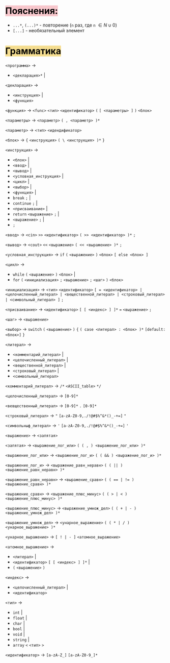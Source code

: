 # <mark style="background: #F8C7CC;">Пояснения:</mark>
- `...*`, `(...)*` - повторение (`n` раз, где `n` $\in N \cup 0$)
- `[...]` - необязательный элемент


# <mark style="background: #F5DD90;">Грамматика</mark>
`<программа>` $\rightarrow$
- `<декларация>*` |

`<декларация>` $\rightarrow$
- `<инструкция>` |
- `<функция>`

`<функция>` $\rightarrow$ `<func>` `<тип>` `<идентификатор>` `(` `[ <параметры> ]` `)` `<блок>`

`<параметры>` $\rightarrow$ `<параметр>` `( , <параметр> )*`

`<параметр>` $\rightarrow$ `<тип>` `<идендификатор>`


`<блок>` $\rightarrow$ `{` `<инструкция>` `( \ <инструкция> )*` `}`

`<инструкция>` $\rightarrow$
- `<блок>` |
- `<ввод>` |
- `<вывод>` |
- `<условная_инструкция>` |
- `<цикл>` |
- `<выбор>` |
- `<функция>` |
- `break` `;` |
- `continue` `;` |
- `<присваивание>` |
- `return` `<выражение>` `;` |
- `<выражение>` `;` |
- `;`

`<ввод>` $\rightarrow$ `<cin>` `>>` `<идентификатор>` `( >> <идентификатор> )*` `;`

`<вывод>` $\rightarrow$ `<cout>` `<<` `<выражение>` `( << <выражение> )*` `;`

`<условная_инструкция>` $\rightarrow$ `if` `(` `<выражение>` `)` `<блок>` `[ else <блок> ]`

`<цикл>` $\rightarrow$
- `while` `(` `<выражение>` `)` `<блок>` |
- `for` `(` `<инициализация>` `;` `<выражение>` `;` `<шаг>` `)` `<блок>`

`<инициализация>` $\rightarrow$ `<тип>` `<идентификатор>` `[ = <идентификатор> | <целочисленный_литерал> | <вещественной_литерал> | <строковый_литерал> | <символьный_литерал> ]` `;`

`<присваивание>` $\rightarrow$ `<идентификатор>` `[ [ <индекс> ] ]*` `=` `<выражение>` `;`

`<шаг>` $\rightarrow$ `<выражение>`

`<выбор>` $\rightarrow$ `switch` `(` `<выражение>` `)` `{` `( case <литерал> : <блок> )*` `[default: <блок>]` `}`

`<литерал>` $\rightarrow$
- `<комментарий_литерал>` |
- `<целочисленный_литерал>` |
- `<вещественной_литерал>` |
- `<строковый_литерал>` |
- `<символьный_литерал>`

`<комментарий_литерал>` $\rightarrow$ `/*` `<ASCII_table>` `*/`

`<целочисленный_литерал>` $\rightarrow$ `[0-9]*`

`<вевщественный_литерал>` $\rightarrow$ `[0-9]*` `.` `[0-9]*`

`<строковый_литерал>` $\rightarrow$ `"` `[a-zA-Z0-9,./!@#$%^&*()_-+=]` `"`

`<символьныф_литерал>` $\rightarrow$ `'` `[a-zA-Z0-9,./!@#$%^&*()_-+=]` `'`

`<выражение>` $\rightarrow$ `<запятая>`

`<запятая>` $\rightarrow$ `<выражение_лог_или>` `( ( , ) <выражение_лог_или> )*`

`<выражение_лог_или>` $\rightarrow$ `<выражение_лог_и>` `( ( && ) <выражение_лог_и> )*`

`<выражение_лог_и>` $\rightarrow$ `<выражение_равн_неравн>` `( ( || ) <выражение_равн_неравн> )*`

`<выражение_равн_неравн>` $\rightarrow$ `<выражение_сравн>` `( ( == | != ) <выражение_сравн> )*`

`<выражение_сравн>` $\rightarrow$ `<выражение_плюс_минус>` `( ( > | < ) <выражение_плюс_минус> )*`

`<выражение_плюс_минус>` $\rightarrow$ `<выражение_умнож_дел>` `( ( + | - ) <выражение_умнож_дел> )*`

`<выражение_умнож_дел>` $\rightarrow$ `<унарное_выражение>` `( ( * | / ) <унарное_выражение> )*`

`<унарное_выражение>` $\rightarrow$ `[ ! | - ]` `<атомное_выражение>`

`<атомное_выражение>` $\rightarrow$
- `<литерал>` |
- `<идентификатор>` `[ [ <индекс> ] ]*` |
- `(` `<выражение>` `)`

`<индекс>` $\rightarrow$
- `<целочисленный_литерал>` |
- `<идентификатор>`

`<тип>` $\rightarrow$
- `int` |
- `float` |
- `char` |
- `bool` |
- `void` |
- `string` |
- `array` `<` `<тип>` `>`

`<идентификатор>` $\rightarrow$ `[a-zA-Z_]` `[a-zA-Z0-9_]*`

